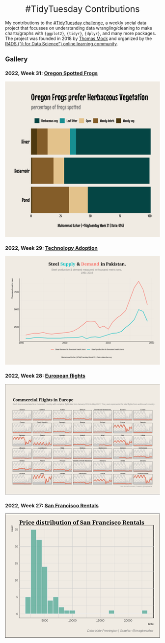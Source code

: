 <h1 style="font-weight:normal" align="center">
  &nbsp;#TidyTuesday Contributions&nbsp;
</h1>

<!-- <div align="center">
  <br>
  <a href="https://www.buymeacoffee.com/z3tt" target="_blank"><img src="https://www.buymeacoffee.com/assets/img/guidelines/download-assets-sm-1.svg" alt="Buy Me A Coffee" style="height: 50px !important;width: 174px !important;box-shadow: 0px 3px 2px 0px rgba(190, 190, 190, 0.5) !important;-webkit-box-shadow: 0px 3px 2px 0px rgba(190, 190, 190, 0.5) !important;" ></a>
  <br><br>
</div> -->

My contributions to the [#TidyTuesday challenge](https://github.com/rfordatascience/tidytuesday), a weekly social data project that focusses on understanding data wrangling/cleaning to make charts/graphs with  `{ggplot2}`, `{tidyr}`, `{dplyr}`, and many more packages. The project was founded in 2018 by [Thomas Mock](https://thomasmock.netlify.com/) and organized by the [R4DS ("`R` for Data Science") online learning community](https://twitter.com/r4dscommunity).

## Gallery

### 2022, Week 31: [Oregon Spotted Frogs](https://github.com/imagineazhar/TidyTuesday/tree/main/2022/Week31)

![Oregon Spotted Frogs](https://github.com/imagineazhar/TidyTuesday/blob/main/2022/Week31/week31.png?raw=true)

### 2022, Week 29: [Technology Adoption](https://github.com/imagineazhar/TidyTuesday/tree/main/2022/Week29)

![Technology Adoption](https://github.com/imagineazhar/TidyTuesday/blob/main/2022/Week29/week29.png?raw=true)

### 2022, Week 28: [European flights](https://github.com/imagineazhar/TidyTuesday/tree/main/2022/Week28)

![European flights](https://github.com/imagineazhar/TidyTuesday/blob/main/2022/Week28/week28.png)

### 2022, Week 27: [San Francisco Rentals](https://github.com/imagineazhar/TidyTuesday/tree/main/2022/Week27)

![San Francisco Rentals](https://github.com/imagineazhar/TidyTuesday/blob/main/2022/Week27/week27.png)
